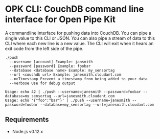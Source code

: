 # OPK CLI: CouchDB command line interface for Open Pipe Kit  
A commandline interface for pushing data into CouchDB. You can pipe a single value to this CLI or JSON. You can also pipe a stream of data to this CLI where each new line is a new value. The CLI will exit when it hears an exit code from the left side of the pipe. 

```
./push
  --username [account] Example: jansmith
  --password [password] Example: foobar
  --database <database name> Example: my_sensortag
  --url <couchdb url> Example: janesmith.cloudant.com
  --noTimestamp Prevent a timestamp from being added to your data
  --verbose Use for debug output

Usage: echo 42 | ./push --username=janesmith --password=foobar --database=my_sensortag --url=janesmith.cloudant.com
Usage: echo '{"foo":"bar"}' | ./push --username=janesmith --password=foobar --database=my_sensortag --url=janesmith.cloudant.com
```

## Requirements
- Node.js v0.12.x

